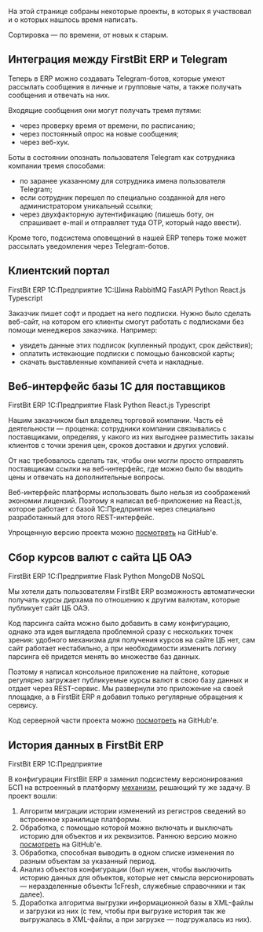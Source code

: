 ﻿На этой странице собраны некоторые проекты, в которых я участвовал и о которых нашлось время написать.

Сортировка — по времени, от новых к старым.

## Интеграция между FirstBit ERP и Telegram

Теперь в ERP можно создавать Telegram-ботов, которые умеют рассылать сообщения в личные и групповые чаты, а также получать сообщения и отвечать на них.

Входящие сообщения они могут получать тремя путями:

- через проверку время от времени, по расписанию;
- через постоянный опрос на новые сообщения;
- через веб-хук.

Боты в состоянии опознать пользователя Telegram как сотрудника компании тремя способами:

- по заранее указанному для сотрудника имена пользователя Telegram;
- если сотрудник перешел по специально созданной для него администратором уникальный ссылки;
- через двухфакторную аутентификацию (пишешь боту, он спрашивает e-mail и отправляет туда OTP, который надо ввести).

Кроме того, подсистема оповещений в нашей ERP теперь тоже может рассылать уведомления через Telegram-ботов.

## Клиентский портал

<span class="f6 link br3 ph3 pv1 mb2 dib blue bg-lightest-blue">FirstBit ERP</span> <span class="f6 link br3 ph3 pv1 mb2 dib blue bg-lightest-blue">1С:Предприятие</span> <span class="f6 link br3 ph3 pv1 mb2 dib blue bg-lightest-blue">1С:Шина</span> <span class="f6 link br3 ph3 pv1 mb2 dib blue bg-lightest-blue">RabbitMQ</span> <span class="f6 link br3 ph3 pv1 mb2 dib blue bg-lightest-blue">FastAPI</span> <span class="f6 link br3 ph3 pv1 mb2 dib blue bg-lightest-blue">Python</span> <span class="f6 link br3 ph3 pv1 mb2 dib blue bg-lightest-blue">React.js</span> <span class="f6 link br3 ph3 pv1 mb2 dib blue bg-lightest-blue">Typescript</span>

Заказчик пишет софт и продает на него подписки. Нужно было сделать веб-сайт, на котором его клиенты смогут работать с подписками без помощи менеджеров заказчика. Например:

- увидеть данные этих подписок (купленный продукт, срок действия);
- оплатить истекающие подписки с помощью банковской карты;
- скачать выставленные компанией счета и накладные.

## Веб-интерфейс базы 1С для поставщиков

<span class="f6 link br3 ph3 pv1 mb2 dib blue bg-lightest-blue">FirstBit ERP</span> <span class="f6 link br3 ph3 pv1 mb2 dib blue bg-lightest-blue">1С:Предприятие</span> <span class="f6 link br3 ph3 pv1 mb2 dib blue bg-lightest-blue">Flask</span> <span class="f6 link br3 ph3 pv1 mb2 dib blue bg-lightest-blue">Python</span> <span class="f6 link br3 ph3 pv1 mb2 dib blue bg-lightest-blue">React.js</span> <span class="f6 link br3 ph3 pv1 mb2 dib blue bg-lightest-blue">Typescript</span>

Нашим заказчиком был владелец торговой компании. Часть её деятельности — проценка: сотрудники компании связывались с поставщиками, определяя, у какого из них выгоднее разместить заказы клиентов с точки зрения цен, сроков доставки и других условий.

От нас требовалось сделать так, чтобы они могли просто отправлять поставщикам ссылки на веб-интерфейс, где можно было бы вводить цены и отвечать на дополнительные вопросы.

Веб-интерфейс платформы использовать было нельзя из соображений экономии лицензий. Поэтому я написал веб-приложение на React.js, которое работает с базой 1С:Предприятия через специально разработанный для этого REST-интерфейс.

Упрощенную версию проекта можно [посмотреть](https://github.com/vkostyanetsky/RFQ) на GitHub'е.

## Сбор курсов валют с сайта ЦБ ОАЭ

<span class="f6 link br3 ph3 pv1 mb2 dib blue bg-lightest-blue">FirstBit ERP</span> <span class="f6 link br3 ph3 pv1 mb2 dib blue bg-lightest-blue">1С:Предприятие</span> <span class="f6 link br3 ph3 pv1 mb2 dib blue bg-lightest-blue">Flask</span> <span class="f6 link br3 ph3 pv1 mb2 dib blue bg-lightest-blue">Python</span> <span class="f6 link br3 ph3 pv1 mb2 dib blue bg-lightest-blue">MongoDB</span> <span class="f6 link br3 ph3 pv1 mb2 dib blue bg-lightest-blue">NoSQL</span> 

Мы хотели дать пользователям FirstBit ERP возможность автоматически получать курсы дирхама по отношению к другим валютам, которые публикует сайт ЦБ ОАЭ.

Код парсинга сайта можно было добавить в саму конфигурацию, однако эта идея выглядела проблемной сразу с нескольких точек зрения: удобного механизма для получения курсов на сайте ЦБ нет, сам сайт работает нестабильно, а при необходимости изменить логику парсинга её придется менять во множестве баз данных.

Поэтому я написал консольное приложение на пайтоне, которые регулярно загружает публикуемые курсы валют в свою базу данных и отдает через REST-сервис. Мы развернули это приложение на своей площадке, а в FirstBit ERP я добавил только регулярные обращения к сервису.

Код серверной части проекта можно [посмотреть](https://github.com/vkostyanetsky/UAExchangeRates) на GitHub'е.

## История данных в FirstBit ERP

<span class="f6 link br3 ph3 pv1 mb2 dib blue bg-lightest-blue">FirstBit ERP</span> <span class="f6 link br3 ph3 pv1 mb2 dib blue bg-lightest-blue">1С:Предприятие</span>

В конфигурации FirstBit ERP я заменил подсистему версионирования БСП на встроенный в платформу [механизм](https://wonderland.v8.1c.ru/blog/istoriya-dannykh/), решающий ту же задачу. В проект вошли:

1. Алгоритм миграции истории изменений из регистров сведений во встроенное хранилище платформы.
2. Обработка, с помощью которой можно включать и выключать историю для объектов и их реквизитов. Раннюю версию можно [посмотреть](https://github.com/vkostyanetsky/AuditLogSettings) на GitHub'е.
3. Обработка, способная выводить в одном списке изменения по разным объектам за указанный период. 
4. Анализ объектов конфигурации (был нужен, чтобы выключить историю данных для объектов, которые нет смысла версионировать — неразделенные объекты 1сFresh, служебные справочники и так далее).
5. Доработка алгоритма выгрузки информационной базы в XML-файлы и загрузки из них (с тем, чтобы при выгрузке история так же выгружалась в XML-файлы, а при загрузке — подгружалась из них).